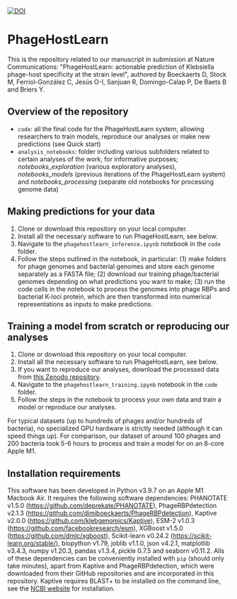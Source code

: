 [![DOI](https://zenodo.org/badge/345181329.svg)](https://zenodo.org/badge/latestdoi/345181329)

# PhageHostLearn

This is the repository related to our manuscript in submission at Nature Communications:
"PhageHostLearn: actionable prediction of Klebsiella phage-host specificity at the strain level", authored by Boeckaerts D, Stock M, Ferriol-González C, Jesús O-I, Sanjuan R, Domingo-Calap P, De Baets B and Briers Y.

## Overview of the repository
- `code`: all the final code for the PhageHostLearn system, allowing researchers to train models, reproduce our analyses or make new predictions (see Quick start)
- `analysis_notebooks`: folder including various subfolders related to certain analyses of the work, for informative purposes; _notebooks_exploration_ (various exploratory analyses), _notebooks_models_ (previous iterations of the PhageHostLearn system) and _notebooks_processing_ (separate old notebooks for processing genome data)

## Making predictions for your data
1. Clone or download this repository on your local computer.
2. Install all the necessary software to run PhageHostLearn, see below.
3. Navigate to the `phagehostlearn_inference.ipynb` notebook in the `code` folder.
4. Follow the steps outlined in the notebook, in particular: (1) make folders for phage genomes and bacterial genomes and store each genome separately as a FASTA file; (2) download our training phage/bacterial genomes depending on what predictions you want to make; (3) run the code cells in the notebook to process the genomes into phage RBPs and bacterial K-loci protein, which are then transformed into numerical representations as inputs to make predictions.

## Training a model from scratch or reproducing our analyses
1. Clone or download this repository on your local computer.
2. Install all the necessary software to run PhageHostLearn, see below.
3. If you want to reproduce our analyses, download the processed data from [this Zenodo repository](https://doi.org/10.5281/zenodo.8095914).
3. Navigate to the `phagehostlearn_training.ipynb` notebook in the `code` folder.
4. Follow the steps in the notebook to process your own data and train a model or reproduce our analyses.

For typical datasets (up to hundreds of phages and/or hundreds of bacteria), no specialized GPU hardware is strictly needed (although it can speed things up). For comparison, our dataset of around 100 phages and 200 bacteria took 5-6 hours to process and train a model for on an 8-core Apple M1.

## Installation requirements
This software has been developed in Python v3.9.7 on an Apple M1 Macbook Air. It requires the following software dependencies: PHANOTATE v1.5.0 (https://github.com/deprekate/PHANOTATE), PhageRBPdetection v2.1.3 (https://github.com/dimiboeckaerts/PhageRBPdetection), Kaptive v2.0.0 (https://github.com/klebgenomics/Kaptive), ESM-2 v1.0.3 (https://github.com/facebookresearch/esm), XGBoost v1.5.0 (https://github.com/dmlc/xgboost), Scikit-learn v0.24.2 (https://scikit-learn.org/stable/), biopython v1.79, joblib v1.1.0, json v4.2.1, matplotlib v3.4.3, numpy v1.20.3, pandas v1.3.4, pickle 0.7.5 and seaborn v0.11.2. Alls of these dependencies can be conveniently installed with `pip` (should only take minutes), apart from Kaptive and PhageRBPdetection, which were downloaded from their GitHub repositories and are incorporated in this repository. Kaptive requires BLAST+ to be installed on the command line, see the [NCBI website](http://www.ncbi.nlm.nih.gov/books/NBK279690/) for installation.
